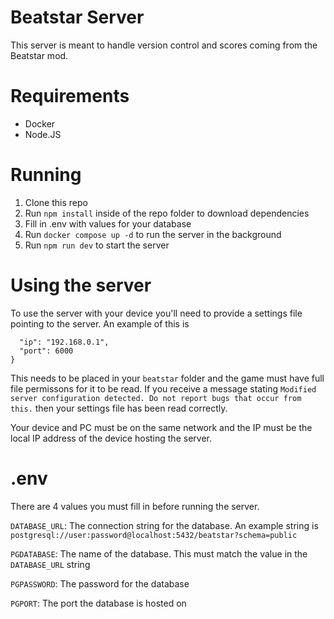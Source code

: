 # Beatstar Server

This server is meant to handle version control and scores coming from the Beatstar mod.

# Requirements
- Docker
- Node.JS

# Running
1. Clone this repo
2. Run `npm install` inside of the repo folder to download dependencies
3. Fill in .env with values for your database
4. Run `docker compose up -d` to run the server in the background
5. Run `npm run dev` to start the server

# Using the server
To use the server with your device you'll need to provide a settings file pointing to the server. An example of this is

```{
  "ip": "192.168.0.1",
  "port": 6000
}
```

This needs to be placed in your `beatstar` folder and the game must have full file permissons for it to be read. If you receive a message stating `Modified server configuration detected. Do not report bugs that occur from this.` then your settings file has been read correctly.

Your device and PC must be on the same network and the IP must be the local IP address of the device hosting the server.

# .env
There are 4 values you must fill in before running the server.

`DATABASE_URL`: The connection string for the database. An example string is `postgresql://user:password@localhost:5432/beatstar?schema=public`

`PGDATABASE`: The name of the database. This must match the value in the `DATABASE_URL` string

`PGPASSWORD`: The password for the database

`PGPORT`: The port the database is hosted on
